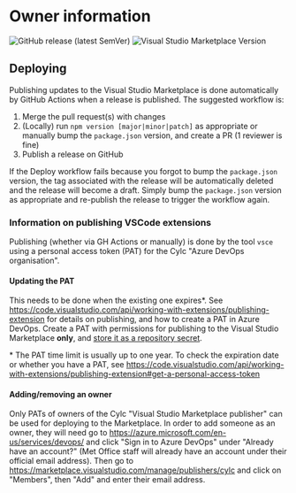 # Owner information

![GitHub release (latest SemVer)](https://img.shields.io/github/v/release/cylc/vscode-cylc?logo=github)
![Visual Studio Marketplace Version](https://img.shields.io/visual-studio-marketplace/v/cylc.vscode-cylc?logo=visual-studio-code)

## Deploying

Publishing updates to the Visual Studio Marketplace is done automatically by GitHub Actions when a release is published. The suggested workflow is:
1. Merge the pull request(s) with changes
1. (Locally) run `npm version [major|minor|patch]` as appropriate or manually bump the `package.json` version, and create a PR (1 reviewer is fine)
1. Publish a release on GitHub

If the Deploy workflow fails because you forgot to bump the `package.json` version, the tag associated with the release will be automatically deleted and the release will become a draft. Simply bump the `package.json` version as appropriate and re-publish the release to trigger the workflow again.

### Information on publishing VSCode extensions

Publishing (whether via GH Actions or manually) is done by the tool `vsce` using a personal access token (PAT) for the Cylc "Azure DevOps organisation".

#### Updating the PAT

This needs to be done when the existing one expires\*. See https://code.visualstudio.com/api/working-with-extensions/publishing-extension for details on publishing, and how to create a PAT in Azure DevOps. Create a PAT with permissions for publishing to the Visual Studio Marketplace **only**, and [store it as a repository secret](https://help.github.com/en/actions/configuring-and-managing-workflows/creating-and-storing-encrypted-secrets).

\* The PAT time limit is usually up to one year. To check the expiration date or whether you have a PAT, see https://code.visualstudio.com/api/working-with-extensions/publishing-extension#get-a-personal-access-token

#### Adding/removing an owner

Only PATs of owners of the Cylc "Visual Studio Marketplace publisher" can be used for deploying to the Marketplace. In order to add someone as an owner, they will need go to https://azure.microsoft.com/en-us/services/devops/ and click "Sign in to Azure DevOps" under "Already have an account?" (Met Office staff will already have an account under their official email address). Then go to https://marketplace.visualstudio.com/manage/publishers/cylc and click on "Members", then "Add" and enter their email address.
